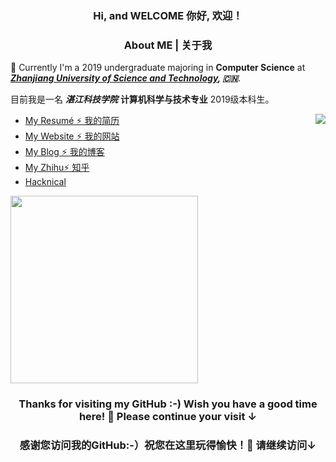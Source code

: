 <h3 align="center">Hi, and WELCOME  你好, 欢迎！</h3>


<h3 align="center">
About ME | 关于我
</h3>

</a>

🌱 Currently I'm a 2019 undergraduate majoring in **Computer Science** at ***[Zhanjiang University of Science and Technology](https://www.zjkju.edu.cn/), 🇨🇳***. 

目前我是一名 ***湛江科技学院*** **计算机科学与技术专业** 2019级本科生。

<a href="http://EEEugene.github.io/">
  <img align="right" src="https://github-readme-stats.vercel.app/api?username=EEEugene&bg_color=22272E&text_color=CDD9E5&count_private=true&show_icons=true&hide_border=true&include_all_commits=true" /> 
</a>

* [My Resumé ⚡ 我的简历](https://EEEugene.github.io/CV/?language=cn) 
* [My Website  ⚡ 我的网站](https://EEEugene.github.io/) 
* [My Blog  ⚡ 我的博客](https://blog.csdn.net/EEEugene) 
* [My Zhihu⚡ 知乎](https://www.zhihu.com/people/yige-xiang-kao-211de-li-ke-sheng) 
* [Hacknical](https://hacknical.com/EEEugene/github)
</details>

<p align="left">
<a href="http://hollowman6.github.io/">
  <img src="https://github-readme-stats.vercel.app/api/top-langs/?username=EEEugene&layout=compact&bg_color=22272E&text_color=CDD9E5&langs_count=10&hide_border=true" width="300px"/>
</a>
</p>

<h3 align="center">Thanks for visiting my GitHub :-) Wish you have a good time here! 🎉 Please continue your visit ↓</h3>

<h3 align="center">感谢您访问我的GitHub:-）祝您在这里玩得愉快！🎉 请继续访问↓</h3>
